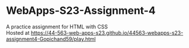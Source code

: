 # WebApps-S23-Assignment-4
A practice assignment for HTML with CSS <br>
Hosted at https://44-563-web-apps-s23.github.io/44563-webapps-s23-assignment4-Gopichand59/play.html
